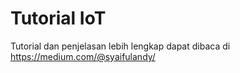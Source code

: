 # Tutorial IoT
Tutorial dan penjelasan lebih lengkap dapat dibaca di https://medium.com/@syaifulandy/
